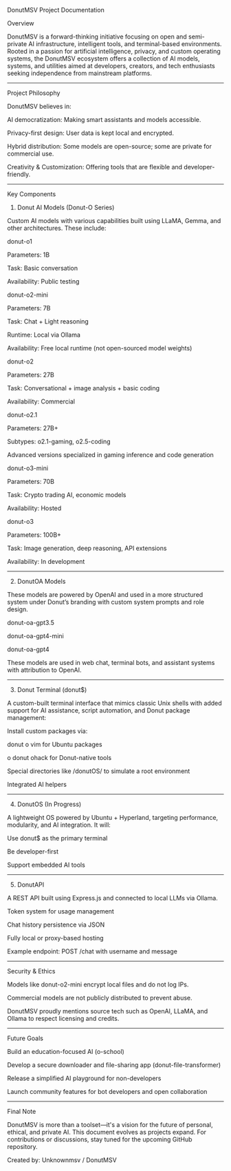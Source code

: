DonutMSV Project Documentation

Overview

DonutMSV is a forward-thinking initiative focusing on open and semi-private AI infrastructure, intelligent tools, and terminal-based environments. Rooted in a passion for artificial intelligence, privacy, and custom operating systems, the DonutMSV ecosystem offers a collection of AI models, systems, and utilities aimed at developers, creators, and tech enthusiasts seeking independence from mainstream platforms.


---

Project Philosophy

DonutMSV believes in:

AI democratization: Making smart assistants and models accessible.

Privacy-first design: User data is kept local and encrypted.

Hybrid distribution: Some models are open-source; some are private for commercial use.

Creativity & Customization: Offering tools that are flexible and developer-friendly.



---

Key Components

1. Donut AI Models (Donut-O Series)

Custom AI models with various capabilities built using LLaMA, Gemma, and other architectures. These include:

donut-o1

Parameters: 1B

Task: Basic conversation

Availability: Public testing


donut-o2-mini

Parameters: 7B

Task: Chat + Light reasoning

Runtime: Local via Ollama

Availability: Free local runtime (not open-sourced model weights)


donut-o2

Parameters: 27B

Task: Conversational + image analysis + basic coding

Availability: Commercial


donut-o2.1

Parameters: 27B+

Subtypes: o2.1-gaming, o2.5-coding

Advanced versions specialized in gaming inference and code generation


donut-o3-mini

Parameters: 70B

Task: Crypto trading AI, economic models

Availability: Hosted


donut-o3

Parameters: 100B+

Task: Image generation, deep reasoning, API extensions

Availability: In development



---

2. DonutOA Models

These models are powered by OpenAI and used in a more structured system under Donut’s branding with custom system prompts and role design.

donut-oa-gpt3.5

donut-oa-gpt4-mini

donut-oa-gpt4


These models are used in web chat, terminal bots, and assistant systems with attribution to OpenAI.


---

3. Donut Terminal (donut$)

A custom-built terminal interface that mimics classic Unix shells with added support for AI assistance, script automation, and Donut package management:

Install custom packages via:

donut o vim for Ubuntu packages

o donut ohack for Donut-native tools


Special directories like /donutOS/ to simulate a root environment

Integrated AI helpers



---

4. DonutOS (In Progress)

A lightweight OS powered by Ubuntu + Hyperland, targeting performance, modularity, and AI integration. It will:

Use donut$ as the primary terminal

Be developer-first

Support embedded AI tools



---

5. DonutAPI

A REST API built using Express.js and connected to local LLMs via Ollama.

Token system for usage management

Chat history persistence via JSON

Fully local or proxy-based hosting

Example endpoint: POST /chat with username and message



---

Security & Ethics

Models like donut-o2-mini encrypt local files and do not log IPs.

Commercial models are not publicly distributed to prevent abuse.

DonutMSV proudly mentions source tech such as OpenAI, LLaMA, and Ollama to respect licensing and credits.



---

Future Goals

Build an education-focused AI (o-school)

Develop a secure downloader and file-sharing app (donut-file-transformer)

Release a simplified AI playground for non-developers

Launch community features for bot developers and open collaboration



---

Final Note

DonutMSV is more than a toolset—it's a vision for the future of personal, ethical, and private AI. This document evolves as projects expand. For contributions or discussions, stay tuned for the upcoming GitHub repository.

Created by: Unknownmsv / DonutMSV

